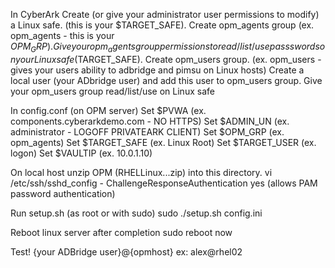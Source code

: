In CyberArk
	Create (or give your administrator user permissions to modify) a Linux safe. (this is your $TARGET_SAFE).
	Create opm_agents group (ex. opm_agents - this is your $OPM_GRP).
		Give your opm_agents group permissions to read/list/use passswords on your Linux safe ($TARGET_SAFE).
	Create opm_users group. (ex. opm_users - gives your users ability to adbridge and pimsu on Linux hosts)
		Create a local user (your ADbridge user) and add this user to opm_users group. Give your opm_users group read/list/use on Linux safe

In config.conf (on OPM server)
	Set $PVWA (ex. components.cyberarkdemo.com - NO HTTPS)
	Set $ADMIN_UN (ex. administrator - LOGOFF PRIVATEARK CLIENT)
	Set $OPM_GRP (ex. opm_agents)
	Set $TARGET_SAFE (ex. Linux Root)
	Set $TARGET_USER (ex. logon)
	Set $VAULTIP (ex. 10.0.1.10)

On local host
	unzip OPM (RHELLinux...zip) into this directory.
	vi /etc/ssh/sshd_config - ChallengeResponseAuthentication yes (allows PAM password authentication)
	
Run setup.sh (as root or with sudo)
	sudo ./setup.sh config.ini

Reboot linux server after completion
	sudo reboot now
	
Test!
	{your ADBridge user}@{opmhost}
	ex: alex@rhel02
